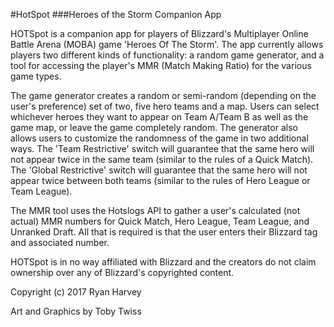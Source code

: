 #HotSpot
###Heroes of the Storm Companion App

HOTSpot is a companion app for players of Blizzard's Multiplayer Online Battle Arena (MOBA) game 'Heroes Of The Storm'.  The app currently allows players two different kinds of functionality: a random game generator, and a tool for accessing the player's MMR (Match Making Ratio) for the various game types.

The game generator creates a random or semi-random (depending on the user's preference) set of two, five hero teams and a map.  Users can select whichever heroes they want to appear on Team A/Team B as well as the game map, or leave the game completely random.  The generator also allows users to customize the randomness of the game in two additional ways.  The 'Team Restrictive' switch will guarantee that the same hero will not appear twice in the same team (similar to the rules of a Quick Match).  The 'Global Restrictive' switch will guarantee that the same hero will not appear twice between both teams (similar to the rules of Hero League or Team League).  

The MMR tool uses the Hotslogs API to gather a user's calculated (not actual) MMR numbers for Quick Match, Hero League, Team League, 
and Unranked Draft.  All that is required is that the user enters their Blizzard tag and associated number.  

HOTSpot is in no way affiliated with Blizzard and the creators do not claim ownership over any of Blizzard's copyrighted content.

Copyright (c) 2017 Ryan Harvey

Art and Graphics by Toby Twiss
